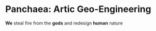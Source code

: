 # Panchaea: Artic Geo-Engineering

__We__ steal fire from the __gods__ and redesign __human__ nature
